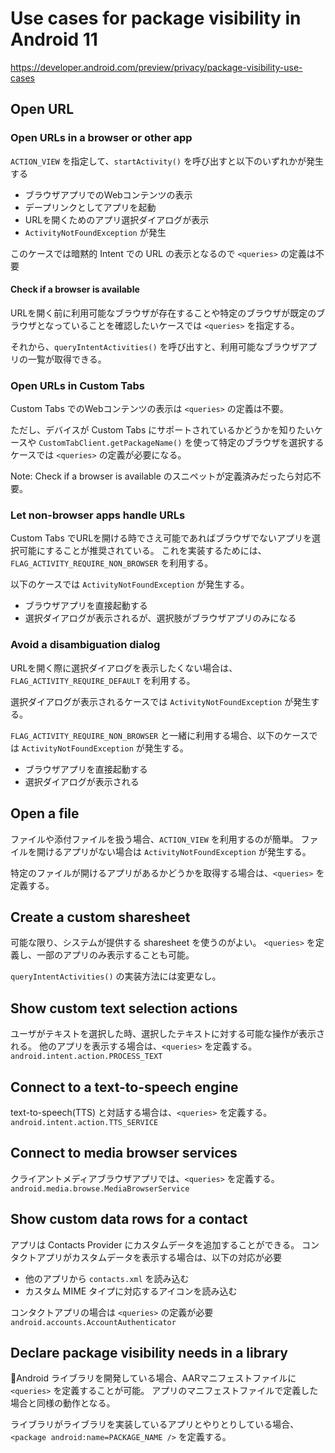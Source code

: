 # Use cases for package visibility in Android 11

https://developer.android.com/preview/privacy/package-visibility-use-cases

## Open URL

### Open URLs in a browser or other app

`ACTION_VIEW` を指定して、`startActivity()` を呼び出すと以下のいずれかが発生する

* ブラウザアプリでのWebコンテンツの表示
* デープリンクとしてアプリを起動
* URLを開くためのアプリ選択ダイアログが表示
* `ActivityNotFoundException` が発生

このケースでは暗黙的 Intent での URL の表示となるので `<queries>` の定義は不要

#### Check if a browser is available

URLを開く前に利用可能なブラウザが存在することや特定のブラウザが既定のブラウザとなっていることを確認したいケースでは `<queries>` を指定する。

それから、`queryIntentActivities()` を呼び出すと、利用可能なブラウザアプリの一覧が取得できる。

### Open URLs in Custom Tabs

Custom Tabs でのWebコンテンツの表示は `<queries>` の定義は不要。

ただし、デバイスが Custom Tabs にサポートされているかどうかを知りたいケースや `CustomTabClient.getPackageName()` を使って特定のブラウザを選択するケースでは `<queries>` の定義が必要になる。

Note: Check if a browser is available のスニペットが定義済みだったら対応不要。

### Let non-browser apps handle URLs

Custom Tabs でURLを開ける時でさえ可能であればブラウザでないアプリを選択可能にすることが推奨されている。
これを実装するためには、`FLAG_ACTIVITY_REQUIRE_NON_BROWSER` を利用する。

以下のケースでは `ActivityNotFoundException` が発生する。

* ブラウザアプリを直接起動する
* 選択ダイアログが表示されるが、選択肢がブラウザアプリのみになる

### Avoid a disambiguation dialog

URLを開く際に選択ダイアログを表示したくない場合は、`FLAG_ACTIVITY_REQUIRE_DEFAULT` を利用する。

選択ダイアログが表示されるケースでは `ActivityNotFoundException` が発生する。

`FLAG_ACTIVITY_REQUIRE_NON_BROWSER` と一緒に利用する場合、以下のケースでは `ActivityNotFoundException` が発生する。

* ブラウザアプリを直接起動する
* 選択ダイアログが表示される

## Open a file

ファイルや添付ファイルを扱う場合、`ACTION_VIEW` を利用するのが簡単。
ファイルを開けるアプリがない場合は `ActivityNotFoundException` が発生する。

特定のファイルが開けるアプリがあるかどうかを取得する場合は、`<queries>` を定義する。

## Create a custom sharesheet

可能な限り、システムが提供する sharesheet を使うのがよい。
`<queries>` を定義し、一部のアプリのみ表示することも可能。

`queryIntentActivities()` の実装方法には変更なし。

## Show custom text selection actions

ユーザがテキストを選択した時、選択したテキストに対する可能な操作が表示される。
他のアプリを表示する場合は、`<queries>` を定義する。
`android.intent.action.PROCESS_TEXT`

## Connect to a text-to-speech engine

text-to-speech(TTS) と対話する場合は、`<queries>` を定義する。
`android.intent.action.TTS_SERVICE`

## Connect to media browser services

クライアントメディアブラウザアプリでは、`<queries>` を定義する。
`android.media.browse.MediaBrowserService`

## Show custom data rows for a contact

アプリは Contacts Provider にカスタムデータを追加することができる。
コンタクトアプリがカスタムデータを表示する場合は、以下の対応が必要

* 他のアプリから `contacts.xml` を読み込む
* カスタム MIME タイプに対応するアイコンを読み込む

コンタクトアプリの場合は `<queries>` の定義が必要
`android.accounts.AccountAuthenticator`

## Declare package visibility needs in a library

Android ライブラリを開発している場合、AARマニフェストファイルに `<queries>` を定義することが可能。
アプリのマニフェストファイルで定義した場合と同様の動作となる。

ライブラリがライブラリを実装しているアプリとやりとりしている場合、`<package android:name=PACKAGE_NAME />` を定義する。
